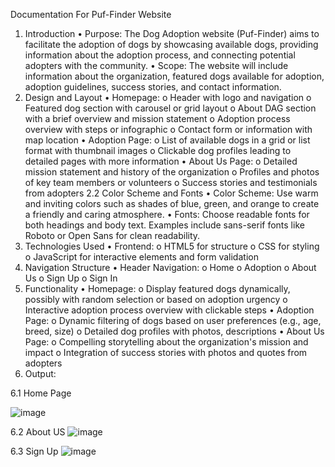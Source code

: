 Documentation For Puf-Finder Website
1. Introduction
•	Purpose: The Dog Adoption website (Puf-Finder) aims to facilitate the adoption of dogs by showcasing available dogs, providing information about the adoption process, and connecting potential adopters with the community.
•	Scope: The website will include information about the organization, featured dogs available for adoption, adoption guidelines, success stories, and contact information.
2. Design and Layout
•	Homepage:
o	Header with logo and navigation
o	Featured dog section with carousel or grid layout
o	About DAG section with a brief overview and mission statement
o	Adoption process overview with steps or infographic
o	Contact form or information with map location
•	Adoption Page:
o	List of available dogs in a grid or list format with thumbnail images 
o	Clickable dog profiles leading to detailed pages with more information
•	About Us Page:
o	Detailed mission statement and history of the organization
o	Profiles and photos of key team members or volunteers
o	Success stories and testimonials from adopters
2.2 Color Scheme and Fonts
•	Color Scheme: Use warm and inviting colors such as shades of blue, green, and orange to create a friendly and caring atmosphere.
•	Fonts: Choose readable fonts for both headings and body text. Examples include sans-serif fonts like Roboto or Open Sans for clean readability.
3. Technologies Used
•	Frontend:
o	HTML5 for structure
o	CSS for styling 
o	JavaScript for interactive elements and form validation
4. Navigation Structure
•	Header Navigation:
o	Home
o	Adoption
o	About Us
o	Sign Up
o	Sign In
5. Functionality
•	Homepage:
o	Display featured dogs dynamically, possibly with random selection or based on adoption urgency
o	Interactive adoption process overview with clickable steps
•	Adoption Page:
o	Dynamic filtering of dogs based on user preferences (e.g., age, breed, size)
o	Detailed dog profiles with photos, descriptions
•	About Us Page:
o	Compelling storytelling about the organization's mission and impact
o	Integration of success stories with photos and quotes from adopters
6. Output:

6.1 Home Page
 
![image](https://github.com/Yogesh-Ghate/Puf-Finder/assets/61980253/7e377991-ae52-4a4f-ae84-eeb2dbbf990a)


6.2 About US
 ![image](https://github.com/Yogesh-Ghate/Puf-Finder/assets/61980253/dfdcf203-c7c3-4e27-a03c-e3b37f43eeab)


6.3 Sign Up
![image](https://github.com/Yogesh-Ghate/Puf-Finder/assets/61980253/18a52642-6fd4-4fee-8d66-801973453c26)

